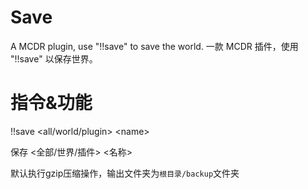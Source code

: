 # Save

A MCDR plugin, use "!!save" to save the world.
一款 MCDR 插件，使用 "!!save" 以保存世界。

# 指令&功能

!!save \<all/world/plugin\> \<name\>

保存 \<全部/世界/插件\> \<名称\>

默认执行gzip压缩操作，输出文件夹为`根目录/backup`文件夹




